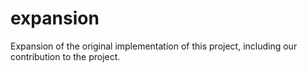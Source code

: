 # expansion

Expansion of the original implementation of this project, including our contribution to the project.

